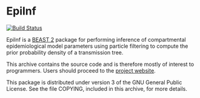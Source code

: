 EpiInf
======

[![Build Status](https://github.com/tgvaughan/EpiInf/workflows/Unit%2Fintegration%20tests/badge.svg)](https://github.com/tgvaughan/EpiInf/actions?query=workflow%3A%22Unit%2Fintegration+tests%22)

EpiInf is a [BEAST 2](http://www.beast2.org/) package for
performing inference of compartmental epidemiological model parameters using
particle filtering to compute the prior probability density of a transmission
tree.

This archive contains the source code and is therefore mostly of interest to
programmers. Users should proceed to the [project website](http://tgvaughan.github.io/EpiInf).

This package is distributed under version 3 of the GNU General Public License.
See the file COPYING, included in this archive, for more details.
